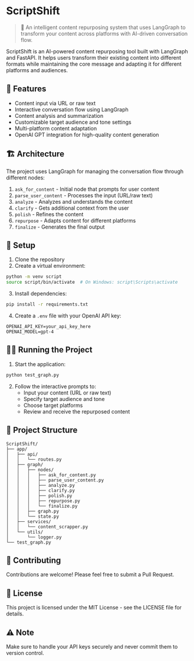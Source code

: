 # ScriptShift

> 🤖 An intelligent content repurposing system that uses LangGraph to transform your content across platforms with AI-driven conversation flow.

ScriptShift is an AI-powered content repurposing tool built with LangGraph and FastAPI. It helps users transform their existing content into different formats while maintaining the core message and adapting it for different platforms and audiences.

## 🚀 Features

- Content input via URL or raw text
- Interactive conversation flow using LangGraph
- Content analysis and summarization
- Customizable target audience and tone settings
- Multi-platform content adaptation
- OpenAI GPT integration for high-quality content generation

## 🏗️ Architecture

The project uses LangGraph for managing the conversation flow through different nodes:

1. `ask_for_content` - Initial node that prompts for user content
2. `parse_user_content` - Processes the input (URL/raw text)
3. `analyze` - Analyzes and understands the content
4. `clarify` - Gets additional context from the user
5. `polish` - Refines the content
6. `repurpose` - Adapts content for different platforms
7. `finalize` - Generates the final output

## 🔧 Setup

1. Clone the repository
2. Create a virtual environment:
```bash
python -m venv script
source script/bin/activate  # On Windows: script\Scripts\activate
```

3. Install dependencies:
```bash
pip install -r requirements.txt
```

4. Create a `.env` file with your OpenAI API key:
```
OPENAI_API_KEY=your_api_key_here
OPENAI_MODEL=gpt-4
```

## 🏃‍♂️ Running the Project

1. Start the application:
```bash
python test_graph.py
```

2. Follow the interactive prompts to:
   - Input your content (URL or raw text)
   - Specify target audience and tone
   - Choose target platforms
   - Review and receive the repurposed content

## 📁 Project Structure

```
ScriptShift/
├── app/
│   ├── api/
│   │   └── routes.py
│   ├── graph/
│   │   ├── nodes/
│   │   │   ├── ask_for_content.py
│   │   │   ├── parse_user_content.py
│   │   │   ├── analyze.py
│   │   │   ├── clarify.py
│   │   │   ├── polish.py
│   │   │   ├── repurpose.py
│   │   │   └── finalize.py
│   │   ├── graph.py
│   │   └── state.py
│   ├── services/
│   │   └── content_scrapper.py
│   └── utils/
│       └── logger.py
└── test_graph.py
```

## 🤝 Contributing

Contributions are welcome! Please feel free to submit a Pull Request.

## 📝 License

This project is licensed under the MIT License - see the LICENSE file for details.

## ⚠️ Note

Make sure to handle your API keys securely and never commit them to version control.
